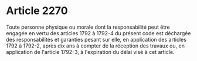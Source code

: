 # Article 2270

Toute personne physique ou morale dont la responsabilité peut être engagée en vertu des articles 1792 à 1792-4 du présent code est déchargée des responsabilités et garanties pesant sur elle, en application des articles 1792 à 1792-2, après dix ans à compter de la réception des travaux ou, en application de l'article 1792-3, à l'expiration du délai visé à cet article.
